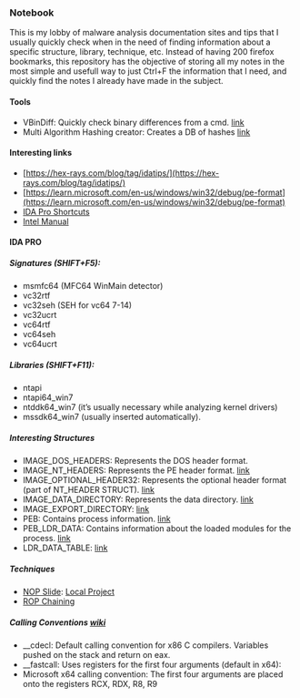 ### Notebook

This is my lobby of malware analysis documentation sites and tips that I usually quickly check when in the need of finding information about a specific structure, library, technique, etc. Instead of having 200 firefox bookmarks, this repository has the objective of storing all my notes in the most simple and usefull way to just Ctrl+F the information that I need, and quickly find the notes I already have made in the subject. 

#### Tools 

- VBinDiff: Quickly check binary differences from a cmd. [link](https://github.com/madsen/vbindiff)
- Multi Algorithm Hashing creator: Creates a DB of hashes [link](/projects/AntiDissasembly/APIhasher)

#### Interesting links

- [https://hex-rays.com/blog/tag/idatips/](https://hex-rays.com/blog/tag/idatips/)
- [https://learn.microsoft.com/en-us/windows/win32/debug/pe-format](https://learn.microsoft.com/en-us/windows/win32/debug/pe-format)
- [IDA Pro Shortcuts](/static/IDA_Pro_Shortcuts.pdf)
- [Intel Manual](/static/325462-sdm-vol-1-2abcd-3abcd.pdf)


#### IDA PRO 

##### Signatures (SHIFT+F5): 

- msmfc64 (MFC64 WinMain detector)
- vc32rtf
- vc32seh (SEH for vc64 7-14)
- vc32ucrt
- vc64rtf
- vc64seh
- vc64ucrt

##### Libraries (SHIFT+F11): 

- ntapi
- ntapi64_win7
- ntddk64_win7 (it’s usually necessary while analyzing kernel drivers)
- mssdk64_win7 (usually inserted automatically). 

##### Interesting Structures

- IMAGE_DOS_HEADERS: Represents the DOS header format.
- IMAGE_NT_HEADERS: Represents the PE header format. [link](https://learn.microsoft.com/en-us/windows/win32/api/winnt/ns-winnt-image_nt_headers32)
- IMAGE_OPTIONAL_HEADER32: Represents the optional header format (part of NT_HEADER STRUCT). [link](https://learn.microsoft.com/en-us/windows/win32/api/winnt/ns-winnt-image_optional_header32)
- IMAGE_DATA_DIRECTORY: Represents the data directory. [link](https://learn.microsoft.com/en-us/windows/win32/api/winnt/ns-winnt-image_data_directory)
- IMAGE_EXPORT_DIRECTORY: [link](http://pinvoke.net/default.aspx/Structures.IMAGE_EXPORT_DIRECTORY)
- PEB: Contains process information. [link](https://learn.microsoft.com/en-us/windows/win32/api/winternl/ns-winternl-peb)
- PEB_LDR_DATA: Contains information about the loaded modules for the process. [link](https://learn.microsoft.com/en-us/windows/win32/api/winternl/ns-winternl-peb_ldr_data)
- LDR_DATA_TABLE: [link](https://www.geoffchappell.com/studies/windows/km/ntoskrnl/inc/api/ntldr/ldr_data_table_entry.htm)


##### Techniques

- [NOP Slide](https://unprotect.it/technique/nop-sled/): [Local Project](https://github.com/adanto/notebook/blob/main/projects/AntiDissasembly/NopSlide/NopSlide/Main.cpp)
- [ROP Chaining](https://www.ired.team/offensive-security/code-injection-process-injection/binary-exploitation/rop-chaining-return-oriented-programming)

##### Calling Conventions [wiki](https://en.wikipedia.org/wiki/X86_calling_conventions#x86-64_calling_conventions)

- \__cdecl: Default calling convention for x86 C compilers. Variables pushed on the stack and return on eax. 
- \__fastcall: Uses registers for the first four arguments (default in x64): 
- Microsoft x64 calling convention: The first four arguments are placed onto the registers RCX, RDX, R8, R9